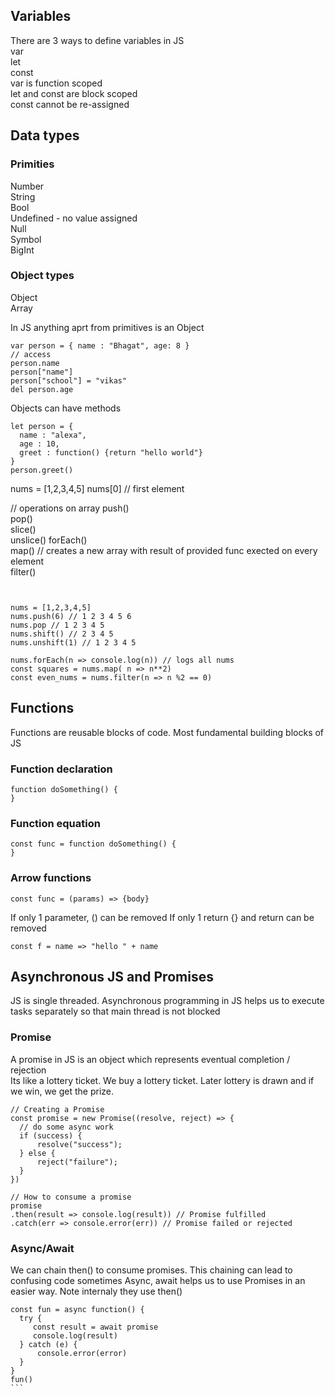 ## Variables
There are 3 ways to define variables in JS  
var  
let  
const  
var is function scoped  
let and const are block scoped  
const cannot be re-assigned  

## Data types
### Primities  
  Number  
  String  
  Bool  
  Undefined - no value assigned  
  Null  
  Symbol  
  BigInt  

### Object types  
  Object  
  Array  

In JS anything aprt from primitives is an Object  
```
var person = { name : "Bhagat", age: 8 }  
// access  
person.name  
person["name"]  
person["school"] = "vikas"
del person.age
```

Objects can have methods
```
let person = {
  name : "alexa",
  age : 10,
  greet : function() {return "hello world"}
}
person.greet()
```

nums = [1,2,3,4,5]
nums[0] // first element

// operations on array
push()  
pop()  
slice()  
unslice()
forEach()  
map() // creates a new array with result of provided func exected on every element   
filter()  
```


nums = [1,2,3,4,5]
nums.push(6) // 1 2 3 4 5 6
nums.pop // 1 2 3 4 5
nums.shift() // 2 3 4 5
nums.unshift(1) // 1 2 3 4 5

nums.forEach(n => console.log(n)) // logs all nums
const squares = nums.map( n => n**2)
const even_nums = nums.filter(n => n %2 == 0)
```

## Functions
Functions are reusable blocks of code. Most fundamental building blocks of JS

### Function declaration
```
function doSomething() {
}
```

### Function equation
```
const func = function doSomething() {
}
```

### Arrow functions
```
const func = (params) => {body}
```
If only 1 parameter, () can be removed
If only 1 return {} and return can be removed
```
const f = name => "hello " + name
```

## Asynchronous JS and Promises
JS is single threaded. Asynchronous programming in JS helps us to execute tasks separately so that main thread is not blocked  

### Promise
A promise in JS is an object which represents eventual completion / rejection  
Its like a lottery ticket. We buy a lottery ticket. Later lottery is drawn and if we win, we get the prize.  

```
// Creating a Promise
const promise = new Promise((resolve, reject) => {
  // do some async work
  if (success) {
      resolve("success");
  } else {
      reject("failure");
  }
})

// How to consume a promise
promise
.then(result => console.log(result)) // Promise fulfilled
.catch(err => console.error(err)) // Promise failed or rejected
```

### Async/Await
We can chain then() to consume promises. This chaining can lead to confusing code sometimes
Async, await helps us to use Promises in an easier way. Note internaly they use then()

````
const fun = async function() {
  try {
     const result = await promise
     console.log(result)
  } catch (e) {
      console.error(error)
  }
}
fun()
```

